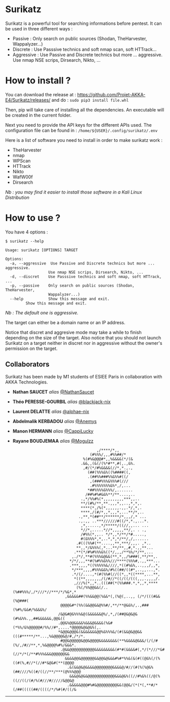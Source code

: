 # Surikatz
Surikatz is a powerful tool for searching informations before pentest. It can be used in three different ways :
- Passive     : Only search on public sources (Shodan, TheHarvester, Wappalyzer...)
- Discrete    : Use Passsive technics and soft nmap scan, soft HTTrack...
- Aggressive  : Use Passive and Discrete technics but more ... aggressive. Use nmap NSE scrips, Dirsearch, Nikto, ...

# How to install ?
You can download the release at : https://github.com/Projet-AKKA-E4/Surikatz/releases/ and do :
`sudo pip3 install file.whl`

Then, pip will take care of installing all the dependencies. An executable will be created in the current folder. 

Next you need to provide the API keys for the different APIs used. The configuration file can be found in : `/home/${USER}/.config/surikatz/.env`

Here is a list of software you need to install in order to make surikatz work :
* TheHarvester
* nmap
* WPScan
* HTTrack
* Nikto
* WafW00f
* Dirsearch

*Nb : you may find it easier to install those software in a Kali Linux Distribution*

# How to use ?
You have 4 options :
```
$ surikatz --help

Usage: surikatz [OPTIONS] TARGET

Options:
  -a, --aggressive  Use Passive and Discrete technics but more ... aggressive.
                   Use nmap NSE scrips, Dirsearch, Nikto, ...
  -d, --discret    Use Passsive technics and soft nmap, soft HTTrack, ...
  -p, --passive    Only search on public sources (Shodan, TheHarvester,
                   Wappalyzer...)
  --help           Show this message and exit.
         Show this message and exit.
```
*Nb : The default one is aggressive.*

The target can either be a domain name or an IP address.

Notice that discret and aggresive mode may take a while to finish depending on the size of the target.
Also notice that you should not launch Surikatz on a target neither in discret nor in aggressive without the owner's permission on the target.  
                                                                                                                        
## Collaborators
Surikatz has been made by M1 students of ESIEE Paris in collaboration with AKKA Technologies.
  - **Nathan SAUCET** _alias_ [@NathanSaucet](https://github.com/wwwGeneral)
  - **Théo PERESSE-GOURBIL** _alias_ [@blackjack-nix](https://github.com/blackjack-nix)
  - **Laurent DELATTE** _alias_ [@alphae-nix](https://github.com/alphae-nix)
  - **Abdelmalik KERBADOU** _alias_ [@Anemys](https://github.com/Anemys)
  - **Manon HERMANN** _alias_ [@CappiLucky](https://github.com/CappiLucky)
  - **Rayane BOUDJEMAA** _alias_ [@Mogulzz](https://github.com/Mogulzz)

                                             ,/****/*,,                                                                 
                                          (#%%%/,,,#%%##/*                                                              
                                       %(#%&@@@#*,,%&&&&(*/(&                                                           
                                      .&&,,(&(/(%*#**,#(,.,&%.                                                          
                                       ,#/(*/#%&&&&(//*,*.,.,                                                           
                                         (##(%%%&%((%####((,                                                            
                                         .(##%%###%%&%%#((/                                                             
                                          ,(###%%%&%%%#(///                                                             
                                          .#%%%%%%%&%*,/,...                                                            
                                         *##%%%%&%%%/,.......                                                           
                                        /##%#%#&&%**/**....,..                                                          
                                      .,*/%%#%(*,,,,,,,,,***,,..                                                        
                                      **/(#%/**,**.,,,*,,..,*,*,.                                                       
                                      ****(*,/%(*,,,,,,.,,.*/,*,.                                                       
                                      ****,/(#/*,,*,,,*,...**/*,..                                                      
                                     .,**,*(##**/******/*,,,/,* ...                                                     
                                     .,.,, ..***//////#((/*,*.,...*.                                                    
                                      ,*,.....,*/*****/((//,,... ...                                                    
                                      *//*,.....*//*,,,,,**/,. . .,                                                     
                                      /#%%(*,,.. */*,,*/**/*#.....,                                                     
                                      #(&%%%*,*,..*,*,*/**/,/,......                                                    
                                    .#(((%%#(**....,,**,***/,,,. ,*..                                                   
                                    **,,*/&%%%(,*...**/**,,#,*.,,**...                                                  
                                   .**(*/#%#%%%&%((*/,,,/**%%/*/**,...                                                  
                                  ,./*/,**#(%%%&@&&(**,*,,/%###(,**/**,.                                                
                                 */*/,,,**#(%#%%&%%///****(%%%#,.,,***...                                               
                                 .***,,,,*((%%%%%&////,*((#%&%,..,,,/,,*,                                               
                                  */***,,,,#%%%&&%/#%((##/((#*,..,,...,*.                                               
                                  .*/(/....,*(#(%%#(//((*,,*((****,...**,                                               
                                   *((**,,,,,,,/(/#//*((/((/(((,,,.,,,,/.                                               
                                   ,///%(*,,*..(((##(*(%%###.*,*,,*,****                                                
                                    (%(/%%@@&&(/..(%##%%%/,/*///*//***/*/%&*,*                                          
                               ,&&&&&##(%%&&@@(%&&*(,(%@(,..,, (/*/(((#&&(%@###(                                        
                             @@@@&#*(%%(&&@@&&@%%#/,**/**@&&%/,.,###(%#%/&&#/%&&&%/                                     
                            /&@&#@&%%%&@(&&&&&&@%/,*,/(##@&@&@&(#%&%%.,,##&&&&&&,@@&((                                  
                            .@@&%@@&&&&%&&&@&&&&(%&#(*%%/&%@@@@@#/%%//#*,....*@@@@&@&@&%(,.                             
                            *&@@&@@@&(&&&&&&&@@%&%%%&/(#(&&@&@@&&(((#*****/**...,%&@@@@&@/#,/*/*.                       
                             #@@&@@@@@&@@&@@@@&&&&&&&&(**%&&&&@&&&/(/(/#(%/,/#//**,*,%&@@@@%#%/&&&*.                    
                             .@&&@@@@@@@@@@@&&&&&&&&&(#*#(&&&&#(,*/(*///*&#(//*/*(/**#%%%&&&@@@@@@&&                    
                               &&&&@@&@@@@@@&&@@&@&&&#%#*%%&(&(#((@&%(/(%((#(%,#//*(//#*&@&#(**(@@@@                    
                                .&(&&@&@&&&&@@@@@@@@&&&&@/#//(#(%(%@&%(##////%((#/((//**/***(@%%%@@@                    
                                 &&&@&@&&@@@@@@@@@@@@&&&@&%((//#%&%((/@(%((//((/(#/%(#///#/////&@@&@                    
                                .&&&&&@@@#%#&@@@@@@@@@&&(@@&/(*(*(,**#/*(/##(((((##/((((/*/%#(#/((/&                    

_____
